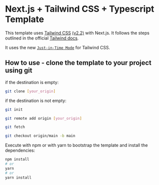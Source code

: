 # Next.js + Tailwind CSS + Typescript Template

This template uses [Tailwind CSS](https://tailwindcss.com/) [(v2.2)](https://blog.tailwindcss.com/tailwindcss-2-2) with Next.js. It follows the steps outlined in the official [Tailwind docs](https://tailwindcss.com/docs/guides/nextjs).

It uses the new [`Just-in-Time Mode`](https://tailwindcss.com/docs/just-in-time-mode) for Tailwind CSS.

## How to use - clone the template to your project using git

if the destination is empty:

```bash
git clone [your_origin]
```

if the destination is not empty:

```bash
git init

git remote add origin [your_origin]

git fetch

git checkout origin/main -b main
```

Execute with npm or with yarn to bootstrap the template and install the dependencies:

```bash
npm install
# or
yarn
# or
yarn install
```
